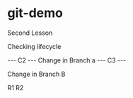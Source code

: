 # git-demo

Second Lesson

Checking lifecycle


--- C2 ---
Change in Branch a
--- C3 ---

Change in Branch B

R1
R2
